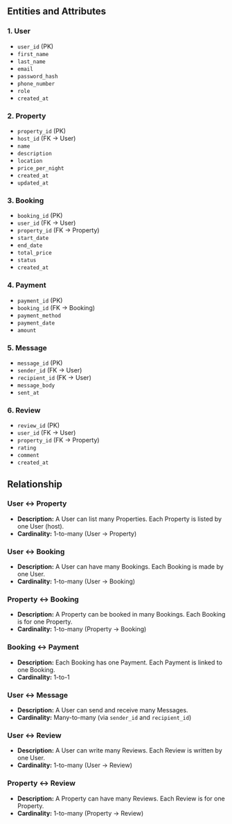 ## Entities and Attributes

### 1. User
- `user_id` (PK)  
- `first_name`  
- `last_name`  
- `email`  
- `password_hash`  
- `phone_number`  
- `role`  
- `created_at`  

### 2. Property
- `property_id` (PK)  
- `host_id` (FK → User)  
- `name`  
- `description`  
- `location`  
- `price_per_night`  
- `created_at`  
- `updated_at`  

### 3. Booking
- `booking_id` (PK)  
- `user_id` (FK → User)  
- `property_id` (FK → Property)  
- `start_date`  
- `end_date`  
- `total_price`  
- `status`  
- `created_at`  

### 4. Payment
- `payment_id` (PK)  
- `booking_id` (FK → Booking)  
- `payment_method`  
- `payment_date`  
- `amount`  

### 5. Message
- `message_id` (PK)  
- `sender_id` (FK → User)  
- `recipient_id` (FK → User)  
- `message_body`  
- `sent_at`  

### 6. Review
- `review_id` (PK)  
- `user_id` (FK → User)  
- `property_id` (FK → Property)  
- `rating`  
- `comment`  
- `created_at`  
## Relationship

### User ↔ Property
- **Description:** A User can list many Properties. Each Property is listed by one User (host).  
- **Cardinality:** 1-to-many (User → Property)  

### User ↔ Booking
- **Description:** A User can have many Bookings. Each Booking is made by one User.  
- **Cardinality:** 1-to-many (User → Booking)  

### Property ↔ Booking
- **Description:** A Property can be booked in many Bookings. Each Booking is for one Property.  
- **Cardinality:** 1-to-many (Property → Booking)  

### Booking ↔ Payment
- **Description:** Each Booking has one Payment. Each Payment is linked to one Booking.  
- **Cardinality:** 1-to-1  

### User ↔ Message
- **Description:** A User can send and receive many Messages.  
- **Cardinality:** Many-to-many (via `sender_id` and `recipient_id`)  

### User ↔ Review
- **Description:** A User can write many Reviews. Each Review is written by one User.  
- **Cardinality:** 1-to-many (User → Review)  

### Property ↔ Review
- **Description:** A Property can have many Reviews. Each Review is for one Property.  
- **Cardinality:** 1-to-many (Property → Review)  
